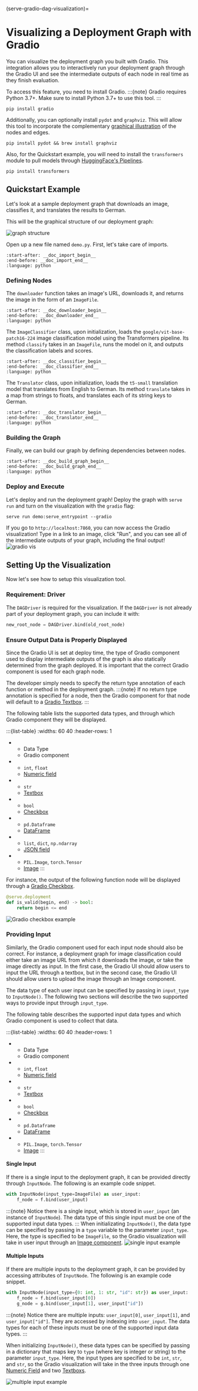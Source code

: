 (serve-gradio-dag-visualization)=
# Visualizing a Deployment Graph with Gradio

You can visualize the deployment graph you built with Gradio. This integration allows you to interactively run your deployment graph through the Gradio UI and see the intermediate outputs of each node in real time as they finish evaluation.

To access this feature, you need to install Gradio. 
:::{note} 
Gradio requires Python 3.7+. Make sure to install Python 3.7+ to use this tool.
:::
```console
pip install gradio
```

Additionally, you can optionally install `pydot` and `graphviz`. This will allow this tool to incorporate the complementary [graphical illustration](pydot-visualize-dag) of the nodes and edges.
```console
pip install pydot && brew install graphviz
```


Also, for the Quickstart example, you will need to install the `transformers` module to pull models through [HuggingFace's Pipelines](https://huggingface.co/docs/transformers/main_classes/pipelines).
```console
pip install transformers
```

## Quickstart Example

Let's look at a sample deployment graph that downloads an image, classifies it, and translates the results to German.

This will be the graphical structure of our deployment graph:

![graph structure](https://raw.githubusercontent.com/ray-project/images/master/docs/serve/gradio_visualization/graph_illustration.png)

Open up a new file named `demo.py`. First, let's take care of imports.
```{literalinclude} ../serve/doc_code/gradio_dag_visualize.py
:start-after: __doc_import_begin__
:end-before: __doc_import_end__
:language: python
```

### Defining Nodes

The `downloader` function takes an image's URL, downloads it, and returns the image in the form of an `ImageFile`.
```{literalinclude} ../serve/doc_code/gradio_dag_visualize.py
:start-after: __doc_downloader_begin__
:end-before: __doc_downloader_end__
:language: python
```

The `ImageClassifier` class, upon initialization, loads the `google/vit-base-patch16-224` image classification model using the Transformers pipeline. Its method `classify` takes in an `ImageFile`, runs the model on it, and outputs the classification labels and scores.
```{literalinclude} ../serve/doc_code/gradio_dag_visualize.py
:start-after: __doc_classifier_begin__
:end-before: __doc_classifier_end__
:language: python
```

The `Translator` class, upon initialization, loads the `t5-small` translation model that translates from English to German. Its method `translate` takes in a map from strings to floats, and translates each of its string keys to German.
```{literalinclude} ../serve/doc_code/gradio_dag_visualize.py
:start-after: __doc_translator_begin__
:end-before: __doc_translator_end__
:language: python
```

### Building the Graph

Finally, we can build our graph by defining dependencies between nodes.
```{literalinclude} ../serve/doc_code/gradio_dag_visualize.py
:start-after: __doc_build_graph_begin__
:end-before: __doc_build_graph_end__
:language: python
```

### Deploy and Execute

Let's deploy and run the deployment graph! Deploy the graph with `serve run` and turn on the visualization with the `gradio` flag:
```console
serve run demo:serve_entrypoint --gradio
```

If you go to `http://localhost:7860`, you can now access the Gradio visualization! Type in a link to an image, click "Run", and you can see all of the intermediate outputs of your graph, including the final output!
![gradio vis](https://raw.githubusercontent.com/ray-project/images/master/docs/serve/gradio_visualization/bear_example.png)

## Setting Up the Visualization
Now let's see how to setup this visualization tool.

### Requirement: Driver

The `DAGDriver` is required for the visualization. If the `DAGDriver` is not already part of your deployment graph, you can include it with:
```python
new_root_node = DAGDriver.bind(old_root_node)
```

### Ensure Output Data is Properly Displayed

Since the Gradio UI is set at deploy time, the type of Gradio component used to display intermediate outputs of the graph is also statically determined from the graph deployed. It is important that the correct Gradio component is used for each graph node.

The developer simply needs to specify the return type annotation of each function or method in the deployment graph.
:::{note}
If no return type annotation is specified for a node, then the Gradio component for that node will default to a [Gradio Textbox](https://gradio.app/docs/#textbox).
:::

The following table lists the supported data types, and through which Gradio component they will be displayed.

:::{list-table}
:widths: 60 40
:header-rows: 1
* - Data Type
  - Gradio component
* - `int`, `float`
  - [Numeric field](https://gradio.app/docs/#number)
* - `str`
  - [Textbox](https://gradio.app/docs/#textbox)
* - `bool`
  - [Checkbox](https://gradio.app/docs/#checkbox)
* - `pd.Dataframe`
  - [DataFrame](https://gradio.app/docs/#dataframe)
* - `list`, `dict`, `np.ndarray`
  - [JSON field](https://gradio.app/docs/#json)
* - `PIL.Image`, `torch.Tensor`
  - [Image](https://gradio.app/docs/#image)
:::

For instance, the output of the following function node will be displayed through a [Gradio Checkbox](https://gradio.app/docs/#textbox).
```python
@serve.deployment
def is_valid(begin, end) -> bool:
    return begin <= end
```

![Gradio checkbox example](https://raw.githubusercontent.com/ray-project/images/master/docs/serve/gradio_visualization/checkbox_example.png)


### Providing Input

Similarly, the Gradio component used for each input node should also be correct. For instance, a deployment graph for image classification could either take an image URL from which it downloads the image, or take the image directly as input. In the first case, the Gradio UI should allow users to input the URL through a textbox, but in the second case, the Gradio UI should allow users to upload the image through an Image component.

The data type of each user input can be specified by passing in `input_type` to `InputNode()`. The following two sections will describe the two supported ways to provide input through `input_type`.

The following table describes the supported input data types and which Gradio component is used to collect that data.

:::{list-table}
:widths: 60 40
:header-rows: 1
* - Data Type
  - Gradio component
* - `int`, `float`
  - [Numeric field](https://gradio.app/docs/#number)
* - `str`
  - [Textbox](https://gradio.app/docs/#textbox)
* - `bool`
  - [Checkbox](https://gradio.app/docs/#checkbox)
* - `pd.Dataframe`
  - [DataFrame](https://gradio.app/docs/#dataframe)
* - `PIL.Image`, `torch.Tensor`
  - [Image](https://gradio.app/docs/#image)
:::

#### Single Input

If there is a single input to the deployment graph, it can be provided directly through `InputNode`. The following is an example code snippet.

```python
with InputNode(input_type=ImageFile) as user_input:
    f_node = f.bind(user_input)
```

:::{note}
Notice there is a single input, which is stored in `user_input` (an instance of `InputNode`). The data type of this single input must be one of the supported input data types.
:::
When initializating `InputNode()`, the data type can be specified by passing in a `type` variable to the parameter `input_type`. Here, the type is specified to be `ImageFile`, so the Gradio visualization will take in user input through an [Image component](https://gradio.app/docs/#image).
![single input example](https://raw.githubusercontent.com/ray-project/images/master/docs/serve/gradio_visualization/single_input.png)

#### Multiple Inputs

If there are multiple inputs to the deployment graph, it can be provided by accessing attributes of `InputNode`. The following is an example code snippet.

```python
with InputNode(input_type={0: int, 1: str, "id": str}) as user_input:
    f_node = f.bind(user_input[0])
    g_node = g.bind(user_input[1], user_input["id"])
```

:::{note}
Notice there are multiple inputs: `user_input[0]`, `user_input[1]`, and `user_input["id"]`. They are accessed by indexing into `user_input`. The data types for each of these inputs must be one of the supported input data types.
:::

When initializing `InputNode()`, these data types can be specified by passing in a dictionary that maps key to `type` (where key is integer or string) to the parameter `input_type`. Here, the input types are specified to be `int`, `str`, and `str`, so the Gradio visualization will take in the three inputs through one [Numeric Field](https://gradio.app/docs/#number) and two [Textboxs](https://gradio.app/docs/#textbox).

![multiple input example](https://raw.githubusercontent.com/ray-project/images/master/docs/serve/gradio_visualization/multiple_inputs.png)